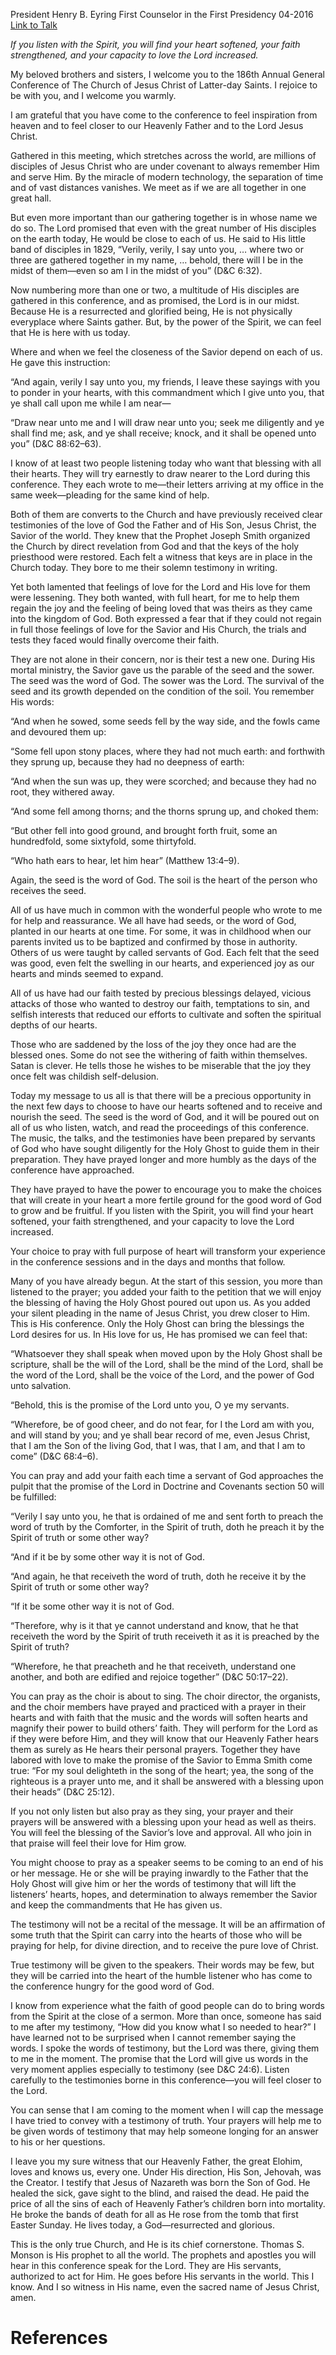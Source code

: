 President Henry B. Eyring
First Counselor in the First Presidency
04-2016
[Link to Talk](https://www.churchofjesuschrist.org/study/general-conference/2016/04/where-two-or-three-are-gathered?lang=eng)

_If you listen with the Spirit, you will find your heart softened, your faith strengthened, and your capacity to love the Lord increased._

My beloved brothers and sisters, I welcome you to the 186th Annual General Conference of The Church of Jesus Christ of Latter-day Saints. I rejoice to be with you, and I welcome you warmly.

I am grateful that you have come to the conference to feel inspiration from heaven and to feel closer to our Heavenly Father and to the Lord Jesus Christ.

Gathered in this meeting, which stretches across the world, are millions of disciples of Jesus Christ who are under covenant to always remember Him and serve Him. By the miracle of modern technology, the separation of time and of vast distances vanishes. We meet as if we are all together in one great hall.

But even more important than our gathering together is in whose name we do so. The Lord promised that even with the great number of His disciples on the earth today, He would be close to each of us. He said to His little band of disciples in 1829, “Verily, verily, I say unto you, … where two or three are gathered together in my name, … behold, there will I be in the midst of them—even so am I in the midst of you” (D&C 6:32).

Now numbering more than one or two, a multitude of His disciples are gathered in this conference, and as promised, the Lord is in our midst. Because He is a resurrected and glorified being, He is not physically everyplace where Saints gather. But, by the power of the Spirit, we can feel that He is here with us today.

Where and when we feel the closeness of the Savior depend on each of us. He gave this instruction:

“And again, verily I say unto you, my friends, I leave these sayings with you to ponder in your hearts, with this commandment which I give unto you, that ye shall call upon me while I am near—

“Draw near unto me and I will draw near unto you; seek me diligently and ye shall find me; ask, and ye shall receive; knock, and it shall be opened unto you” (D&C 88:62–63).

I know of at least two people listening today who want that blessing with all their hearts. They will try earnestly to draw nearer to the Lord during this conference. They each wrote to me—their letters arriving at my office in the same week—pleading for the same kind of help.

Both of them are converts to the Church and have previously received clear testimonies of the love of God the Father and of His Son, Jesus Christ, the Savior of the world. They knew that the Prophet Joseph Smith organized the Church by direct revelation from God and that the keys of the holy priesthood were restored. Each felt a witness that keys are in place in the Church today. They bore to me their solemn testimony in writing.

Yet both lamented that feelings of love for the Lord and His love for them were lessening. They both wanted, with full heart, for me to help them regain the joy and the feeling of being loved that was theirs as they came into the kingdom of God. Both expressed a fear that if they could not regain in full those feelings of love for the Savior and His Church, the trials and tests they faced would finally overcome their faith.

They are not alone in their concern, nor is their test a new one. During His mortal ministry, the Savior gave us the parable of the seed and the sower. The seed was the word of God. The sower was the Lord. The survival of the seed and its growth depended on the condition of the soil. You remember His words:

“And when he sowed, some seeds fell by the way side, and the fowls came and devoured them up:

“Some fell upon stony places, where they had not much earth: and forthwith they sprung up, because they had no deepness of earth:

“And when the sun was up, they were scorched; and because they had no root, they withered away.

“And some fell among thorns; and the thorns sprung up, and choked them:

“But other fell into good ground, and brought forth fruit, some an hundredfold, some sixtyfold, some thirtyfold.

“Who hath ears to hear, let him hear” (Matthew 13:4–9).

Again, the seed is the word of God. The soil is the heart of the person who receives the seed.

All of us have much in common with the wonderful people who wrote to me for help and reassurance. We all have had seeds, or the word of God, planted in our hearts at one time. For some, it was in childhood when our parents invited us to be baptized and confirmed by those in authority. Others of us were taught by called servants of God. Each felt that the seed was good, even felt the swelling in our hearts, and experienced joy as our hearts and minds seemed to expand.

All of us have had our faith tested by precious blessings delayed, vicious attacks of those who wanted to destroy our faith, temptations to sin, and selfish interests that reduced our efforts to cultivate and soften the spiritual depths of our hearts.

Those who are saddened by the loss of the joy they once had are the blessed ones. Some do not see the withering of faith within themselves. Satan is clever. He tells those he wishes to be miserable that the joy they once felt was childish self-delusion.

Today my message to us all is that there will be a precious opportunity in the next few days to choose to have our hearts softened and to receive and nourish the seed. The seed is the word of God, and it will be poured out on all of us who listen, watch, and read the proceedings of this conference. The music, the talks, and the testimonies have been prepared by servants of God who have sought diligently for the Holy Ghost to guide them in their preparation. They have prayed longer and more humbly as the days of the conference have approached.

They have prayed to have the power to encourage you to make the choices that will create in your heart a more fertile ground for the good word of God to grow and be fruitful. If you listen with the Spirit, you will find your heart softened, your faith strengthened, and your capacity to love the Lord increased.

Your choice to pray with full purpose of heart will transform your experience in the conference sessions and in the days and months that follow.

Many of you have already begun. At the start of this session, you more than listened to the prayer; you added your faith to the petition that we will enjoy the blessing of having the Holy Ghost poured out upon us. As you added your silent pleading in the name of Jesus Christ, you drew closer to Him. This is His conference. Only the Holy Ghost can bring the blessings the Lord desires for us. In His love for us, He has promised we can feel that:

“Whatsoever they shall speak when moved upon by the Holy Ghost shall be scripture, shall be the will of the Lord, shall be the mind of the Lord, shall be the word of the Lord, shall be the voice of the Lord, and the power of God unto salvation.

“Behold, this is the promise of the Lord unto you, O ye my servants.

“Wherefore, be of good cheer, and do not fear, for I the Lord am with you, and will stand by you; and ye shall bear record of me, even Jesus Christ, that I am the Son of the living God, that I was, that I am, and that I am to come” (D&C 68:4–6).

You can pray and add your faith each time a servant of God approaches the pulpit that the promise of the Lord in Doctrine and Covenants section 50 will be fulfilled:

“Verily I say unto you, he that is ordained of me and sent forth to preach the word of truth by the Comforter, in the Spirit of truth, doth he preach it by the Spirit of truth or some other way?

“And if it be by some other way it is not of God.

“And again, he that receiveth the word of truth, doth he receive it by the Spirit of truth or some other way?

“If it be some other way it is not of God.

“Therefore, why is it that ye cannot understand and know, that he that receiveth the word by the Spirit of truth receiveth it as it is preached by the Spirit of truth?

“Wherefore, he that preacheth and he that receiveth, understand one another, and both are edified and rejoice together” (D&C 50:17–22).

You can pray as the choir is about to sing. The choir director, the organists, and the choir members have prayed and practiced with a prayer in their hearts and with faith that the music and the words will soften hearts and magnify their power to build others’ faith. They will perform for the Lord as if they were before Him, and they will know that our Heavenly Father hears them as surely as He hears their personal prayers. Together they have labored with love to make the promise of the Savior to Emma Smith come true: “For my soul delighteth in the song of the heart; yea, the song of the righteous is a prayer unto me, and it shall be answered with a blessing upon their heads” (D&C 25:12).

If you not only listen but also pray as they sing, your prayer and their prayers will be answered with a blessing upon your head as well as theirs. You will feel the blessing of the Savior’s love and approval. All who join in that praise will feel their love for Him grow.

You might choose to pray as a speaker seems to be coming to an end of his or her message. He or she will be praying inwardly to the Father that the Holy Ghost will give him or her the words of testimony that will lift the listeners’ hearts, hopes, and determination to always remember the Savior and keep the commandments that He has given us.

The testimony will not be a recital of the message. It will be an affirmation of some truth that the Spirit can carry into the hearts of those who will be praying for help, for divine direction, and to receive the pure love of Christ.

True testimony will be given to the speakers. Their words may be few, but they will be carried into the heart of the humble listener who has come to the conference hungry for the good word of God.

I know from experience what the faith of good people can do to bring words from the Spirit at the close of a sermon. More than once, someone has said to me after my testimony, “How did you know what I so needed to hear?” I have learned not to be surprised when I cannot remember saying the words. I spoke the words of testimony, but the Lord was there, giving them to me in the moment. The promise that the Lord will give us words in the very moment applies especially to testimony (see D&C 24:6). Listen carefully to the testimonies borne in this conference—you will feel closer to the Lord.

You can sense that I am coming to the moment when I will cap the message I have tried to convey with a testimony of truth. Your prayers will help me to be given words of testimony that may help someone longing for an answer to his or her questions.

I leave you my sure witness that our Heavenly Father, the great Elohim, loves and knows us, every one. Under His direction, His Son, Jehovah, was the Creator. I testify that Jesus of Nazareth was born the Son of God. He healed the sick, gave sight to the blind, and raised the dead. He paid the price of all the sins of each of Heavenly Father’s children born into mortality. He broke the bands of death for all as He rose from the tomb that first Easter Sunday. He lives today, a God—resurrected and glorious.

This is the only true Church, and He is its chief cornerstone. Thomas S. Monson is His prophet to all the world. The prophets and apostles you will hear in this conference speak for the Lord. They are His servants, authorized to act for Him. He goes before His servants in the world. This I know. And I so witness in His name, even the sacred name of Jesus Christ, amen.

# References
